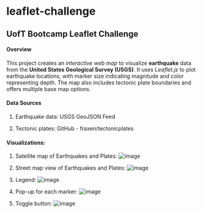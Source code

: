 # leaflet-challenge
## UofT Bootcamp Leaflet Challenge

#### Overview

This project creates an *interactive web map* to visualize **earthquake** data from the **United States Geological Survey (USGS)**. It uses *Leaflet.js* to plot earthquake locations, with marker size indicating magnitude and color representing depth. The map also includes tectonic plate boundaries and offers multiple base map options.

#### Data Sources

1. Earthquake data: USGS GeoJSON Feed

2. Tectonic plates: GitHub - fraxen/tectonicplates

#### Visualizations:

1. Satellite map of Earthquakes and Plates:
![image](https://github.com/user-attachments/assets/b4ab3dc0-3f18-402e-925d-7066fc2f7f12)


2. Street map view of Earthquakes and Plates:
![image](https://github.com/user-attachments/assets/870270d2-2b3b-473b-a274-bcbff6f2633f)


3. Legend:
![image](https://github.com/user-attachments/assets/7406cf1c-4647-434f-bf8e-efb1e8363c67)


4. Pop-up for each marker:
![image](https://github.com/user-attachments/assets/ef49ce6c-6def-49a7-b40c-f04d44df76ae)

5. Toggle button:
![image](https://github.com/user-attachments/assets/dffd35b9-5e02-4d3e-803d-2db7f9d6f0d0)

